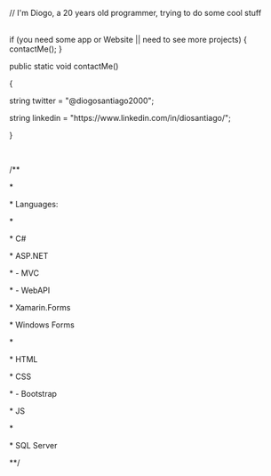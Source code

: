 // I'm Diogo, a 20 years old programmer, trying to do some cool stuff<br />
<br />
<p>if (you need some app or Website || need to see more projects)
{
  contactMe();
}</p>

<p>public static void contactMe()</p>
<p>{</p>
<p>  string twitter = "@diogosantiago2000";</p>
<p>  string linkedin = "https://www.linkedin.com/in/diosantiago/";</p>
<p>}</p>
<br />

<p>/**</p>
<p>*</p>
<p>* Languages:</p>
<p>*</p>
<p>* C#</p>
<p>* ASP.NET</p>
<p>*    - MVC</p>
<p>*    - WebAPI</p>
<p>* Xamarin.Forms</p>
<p>* Windows Forms</p>
<p>*</p>
<p>* HTML</p> 
<p>* CSS</p>
<p>*    - Bootstrap</p>
<p>* JS</p>
<p>*</p>
<p>* SQL Server</p>
<p>**/</p>
